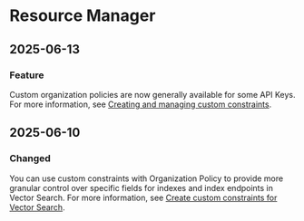 # Resource Manager

## 2025-06-13

### Feature

Custom organization policies are now generally available for some API Keys. For more information, see [Creating and managing custom constraints](https://cloud.google.com/api-keys/docs/custom-constraints).

## 2025-06-10

### Changed

You can use custom constraints with Organization Policy to provide more granular control over specific fields for indexes and index endpoints in Vector Search. For more information, see [Create custom constraints for Vector Search](https://cloud.google.com/vertex-ai/docs/vector-search/custom-constraints).

